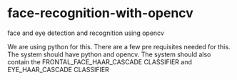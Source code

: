 # face-recognition-with-opencv
face and eye detection  and recognition using opencv


We are using python for this.
There are a few pre requisites needed for this.
The system should have python  and opencv.
The system should also contain the FRONTAL_FACE_HAAR_CASCADE CLASSIFIER and EYE_HAAR_CASCADE CLASSIFIER
